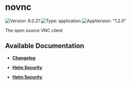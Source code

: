 # novnc

![Version: 6.0.21](https://img.shields.io/badge/Version-6.0.21-informational?style=flat-square) ![Type: application](https://img.shields.io/badge/Type-application-informational?style=flat-square) ![AppVersion: "1.2.0"](https://img.shields.io/badge/AppVersion-"1.2.0"-informational?style=flat-square)

The open source VNC client

## Available Documentation

- [**Changelog**](CHANGELOG)

- [**Helm Security**](container-security)

- [**Helm Security**](helm-security)

